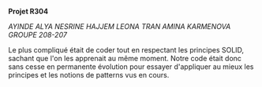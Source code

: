  **Projet R304**

	
 _AYINDE ALYA NESRINE HAJJEM LEONA TRAN AMINA KARMENOVA GROUPE 208-207_

Le plus compliqué était de coder tout en respectant les principes SOLID, sachant que l'on les apprenait au même moment. Notre code était donc sans cesse en permanente évolution pour essayer d'appliquer au mieux les principes et les notions de patterns vus en cours.
